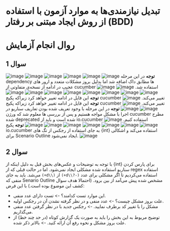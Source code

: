 # تبدیل نیازمندی‌ها به موارد آزمون با استفاده از روش ایجاد مبتنی بر رفتار (BDD)
# روال انجام آزمایش
## سوال 1
![image](https://github.com/Masihbr/BDD_LAB/assets/56260232/3844ba88-afaf-422c-89da-580dd26797f6)
![image](https://github.com/Masihbr/BDD_LAB/assets/56260232/8ab273e0-6149-412b-89f5-bc1cde91552e)
![image](https://github.com/Masihbr/BDD_LAB/assets/56260232/b384d0a0-c5c8-4bc3-8449-69eb9a336f69)
![image](https://github.com/Masihbr/BDD_LAB/assets/56260232/634292b2-ef67-491e-ab9d-d603c3acae45)
![image](https://github.com/Masihbr/BDD_LAB/assets/56260232/64d38fef-fc2b-482c-8fb3-a614e4569e11)
![image](https://github.com/Masihbr/BDD_LAB/assets/56260232/991ee520-bb87-4bf4-a213-401ca20bf2fb)
**توجه** در این مرحله dependency ها مطابق داک اضافه شد اما بدلیل بروز مشکلات متعدد و ارور های عجیب در ادامه از نسخه‌ی متفاوتی از cucumber استفاده شد.
![image](https://github.com/Masihbr/BDD_LAB/assets/56260232/d29cd83b-2dd8-4f46-b89b-bbf906c86d3b)
![image](https://github.com/Masihbr/BDD_LAB/assets/56260232/1fe0eafa-b0bd-4871-ae76-7b3910667520)
![image](https://github.com/Masihbr/BDD_LAB/assets/56260232/e36ceeba-f5ec-43fe-bcbb-034a5fe27b57)
![image](https://github.com/Masihbr/BDD_LAB/assets/56260232/f78d9fe4-6798-4fa3-92b0-e398bc28f47c)
![image](https://github.com/Masihbr/BDD_LAB/assets/56260232/9a976b83-0c25-48ae-b78a-c9c73752a0d5)
![image](https://github.com/Masihbr/BDD_LAB/assets/56260232/bfc30bb2-c36a-439b-92ee-7014e0eb5725)
![image](https://github.com/Masihbr/BDD_LAB/assets/56260232/eec5419d-95b6-4573-b522-f8e25335aa79)
![image](https://github.com/Masihbr/BDD_LAB/assets/56260232/25234055-c77c-4a7a-82f7-c0e210e0be73)
![image](https://github.com/Masihbr/BDD_LAB/assets/56260232/45f9ddd3-f7d2-476a-bce2-3308e78ecab0)
![image](https://github.com/Masihbr/BDD_LAB/assets/56260232/e5068373-db97-45c0-ba42-8c38217b3d58)
**توجه** این فایل در ادامه تغییر خواهد کرد زیراکه پکیج cucumber تغییر می‌کند.
![image](https://github.com/Masihbr/BDD_LAB/assets/56260232/d517e49a-ec8f-4240-8070-3ff630d10808)
**توجه** این فایل در ادامه تغییر خواهد کرد زیراکه پکیج cucumber تغییر می‌کند.
![image](https://github.com/Masihbr/BDD_LAB/assets/56260232/61f4c37b-7c74-4cd3-803d-2eed37e7fefb)
![image](https://github.com/Masihbr/BDD_LAB/assets/56260232/588231d3-40dc-4cbb-9acf-651ff0678dc5)
![image](https://github.com/Masihbr/BDD_LAB/assets/56260232/3241bf90-26ed-4dab-8b17-2dc3e163dd91)
**توجه** در این مرحله با وجود تعریف شده بودن تعاریف سناریو در اجرا با مشکل مواجه هستیم و پس از بررسی ها معلوم شد که ورژن cucumber مطرح شده deprecated شده است و باید از io.cucumber استفاده کنیم.
![image](https://github.com/Masihbr/BDD_LAB/assets/56260232/0185d2dc-58d9-406b-911b-bb4e7224ed81)
![image](https://github.com/Masihbr/BDD_LAB/assets/56260232/1eeca1ec-dd10-451b-a35d-30aec5165e19)
![image](https://github.com/Masihbr/BDD_LAB/assets/56260232/dc8629ea-c0fc-496c-9da0-8f89b830a83b)
![image](https://github.com/Masihbr/BDD_LAB/assets/56260232/e595176c-7bda-4df2-9dec-590d6630ab60)
![image](https://github.com/Masihbr/BDD_LAB/assets/56260232/fb96487c-e5a9-4362-825c-5eee83622871)
![image](https://github.com/Masihbr/BDD_LAB/assets/56260232/b0e3ca25-4e09-416f-9c2b-11a2336a0482)
![image](https://github.com/Masihbr/BDD_LAB/assets/56260232/2d7287c1-71d0-400c-9ce8-344e691c415a)
![image](https://github.com/Masihbr/BDD_LAB/assets/56260232/560e68cc-74c8-4a8c-9290-12c9ef10437c)
**توجه** پکیج io.cucumber به جای استفاده از رجکس از تگ های {int} استفاده می‌کند و اشکالی برای Scenario Outline ایجاد نمی‌شود.
![image](https://github.com/Masihbr/BDD_LAB/assets/56260232/0d0120a1-d3ad-47a1-990f-d1c8936fc1a3)

## سوال 2
با توجه به توضیحات و عکس‌های بخش قبل به دلیل اینکه از {int} برای پارس کردن سناریو استفاده شده مشکلی ایجاد نمی‌شود. اما در حالت قبلی که از regex استفاده می‌شد. باید به جای `(+d\\)` از `(+d\\?-)` استفاده می‌کردیم تا اگر مشکلی برای عدد منفی که Senario Outline مشخص شده پیش می‌آمد از بین برود. (احتمالا هدف سوال کشف این موضوع بوده است.) با این فرض: <br/>
- این موارد تست کدامند؟ -> تست دارای عدد منفی.
- علت بروز مشکل چیست؟ -> عدد منفی و در نظر گرفته نشدن آن در رجکس اولیه.
- مشکل را با تغییر کد برطرف نمایید. -> رجکس جدید با در نظر گرفتن عدد منفی می‌گذاریم.
- توضیح مربوط به این بخش را باید به صورت یک گزارش کوتاه (در حد چند خط) از علت بروز مشکل و نحوه رفع آن ارائه کنید. -> بالاتر ذکر شده.











